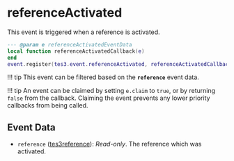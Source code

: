# referenceActivated

This event is triggered when a reference is activated.

```lua
--- @param e referenceActivatedEventData
local function referenceActivatedCallback(e)
end
event.register(tes3.event.referenceActivated, referenceActivatedCallback)
```

!!! tip
	This event can be filtered based on the **`reference`** event data.

!!! tip
	An event can be claimed by setting `e.claim` to `true`, or by returning `false` from the callback. Claiming the event prevents any lower priority callbacks from being called.

## Event Data

* `reference` ([tes3reference](../../types/tes3reference)): *Read-only*. The reference which was activated.

